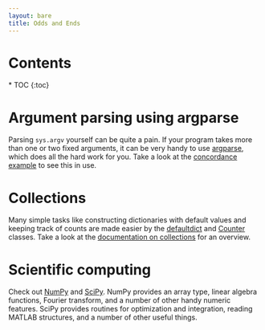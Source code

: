 ```yaml
---
layout: bare
title: Odds and Ends
---
```


<h1>Contents</h1>
* TOC
{:toc}

# Argument parsing using argparse

Parsing `sys.argv` yourself can be quite a pain. If your program takes
more than one or two fixed arguments, it can be very handy to use
[argparse](http://docs.python.org/2.7/library/argparse.html), which
does all the hard work for you. Take a look at the [concordance
example](../examples/concordance.py) to see this in use.

# Collections

Many simple tasks like constructing dictionaries with default values
and keeping track of counts are made easier by the
[defaultdict](http://docs.python.org/2.7/library/collections.html#collections.defaultdict)
and
[Counter](http://docs.python.org/2.7/library/collections.html#collections.Counter)
classes. Take a look at the [documentation on
collections](http://docs.python.org/2.7/library/collections.html) for
an overview.

# Scientific computing

Check out [NumPy](http://www.numpy.org/) and
[SciPy](http://www.scipy.org/). NumPy provides an array type, linear
algebra functions, Fourier transform, and a number of other handy
numeric features. SciPy provides routines for optimization and
integration, reading MATLAB structures, and a number of other useful
things.
